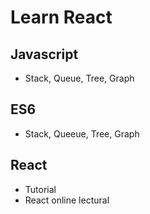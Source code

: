 # Learn React
## Javascript
 * Stack, Queue, Tree, Graph 
## ES6
 * Stack, Queeue, Tree, Graph
## React
 * Tutorial
 * React online lectural
 
